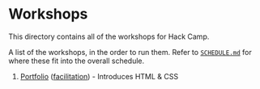 # Workshops

This directory contains all of the workshops for Hack Camp.

A list of the workshops, in the order to run them. Refer to
[`SCHEDULE.md`](../SCHEDULE.md) for where these fit into the overall schedule.

1. [Portfolio](./portfolio/) ([facilitation](../ACTIVITIES.md#portfolio)) -
   Introduces HTML & CSS
